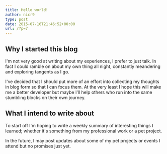 ```yaml
---
title: Hello world!
author: nicr9
type: post
date: 2015-07-16T21:46:52+00:00
url: /?p=7
---
```


## Why I started this blog

I'm not very good at writing about my experiences, I prefer to just talk. In fact I could ramble on about my own thing all night, constantly meandering and exploring tangents as I go.

I've decided that I should put more of an effort into collecting my thoughts in blog form so that I can focus them. At the very least I hope this will make me a better developer but maybe I'll help others who run into the same stumbling blocks on their own journey.

## What I intend to write about

To start off I'm hoping to write a weekly summary of interesting things I learned; whether it's something from my professional work or a pet project.

In the future, I may post updates about some of my pet projects or events I attend but no promises just yet.
